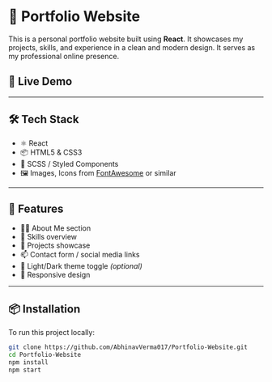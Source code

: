# 💼 Portfolio Website

This is a personal portfolio website built using **React**. It showcases my projects, skills, and experience in a clean and modern design. It serves as my professional online presence.

## 🔗 Live Demo


---

## 🛠 Tech Stack

- ⚛️ React
- 📦 HTML5 & CSS3
- 🎨 SCSS / Styled Components
- 🖼️ Images, Icons from [FontAwesome](https://fontawesome.com/) or similar

---

## 🚀 Features

- 🧑‍💼 About Me section
- 🧠 Skills overview
- 📁 Projects showcase
- 📫 Contact form / social media links
- 🌙 Light/Dark theme toggle *(optional)*
- 📱 Responsive design

---

## 📦 Installation

To run this project locally:

```bash
git clone https://github.com/AbhinavVerma017/Portfolio-Website.git
cd Portfolio-Website
npm install
npm start
